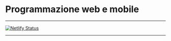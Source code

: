 # Programmazione web e mobile

---

[![Netlify Status](https://api.netlify.com/api/v1/badges/00d83f40-6909-44ae-864d-4aa4ad58e372/deploy-status)](https://app.netlify.com/sites/lorepwm/deploys)

---